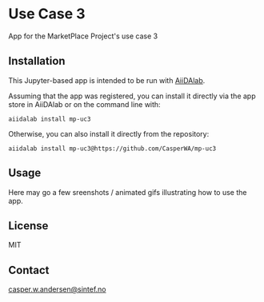 # Use Case 3

App for the MarketPlace Project's use case 3

## Installation

This Jupyter-based app is intended to be run with [AiiDAlab](https://www.materialscloud.org/aiidalab).

Assuming that the app was registered, you can install it directly via the app store in AiiDAlab or on the command line with:
```
aiidalab install mp-uc3
```
Otherwise, you can also install it directly from the repository:
```
aiidalab install mp-uc3@https://github.com/CasperWA/mp-uc3
```

## Usage

Here may go a few sreenshots / animated gifs illustrating how to use the app.

## License

MIT

## Contact

casper.w.andersen@sintef.no
